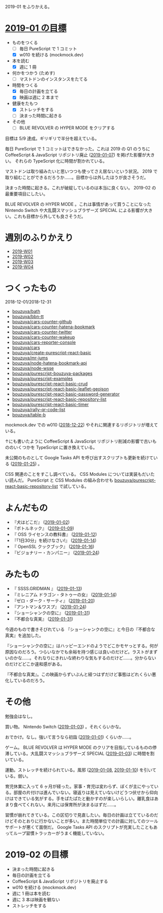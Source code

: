 2019-01 をふりかえる。

# [2019-01 の目標][2018-12-31]

- ものをつくる
  - [ ] 毎日 PureScript で 1 コミット
  - [x] w010 を続ける (mockmock.dev)
- 本を読む
  - [x] 週に 1 冊
- 何かをつかう (ためす)
  - [ ] マストドンのインスタンスをたてる
- 時間をつくる
  - [x] 毎日の計画を立てる
  - [x] 映画は週に 2 本まで
- 健康をたもつ
  - [x] ストレッチをする
  - [ ] 決まった時間に起きる
- その他
  - [ ] BLUE REVOLVER の HYPER MODE をクリアする

目標は 5/9 達成。ギリギリで半分を超えている。

毎日 PureScript で 1 コミットはできなかった。これは 2019 の Q1 のうちに CoffeeScript & JavaScript リポジトリ廃止 ([2019-01-07][]) を掲げた影響が大きい。 それらの TypeScript 化に時間が割かれている。

マストドンは取り組みたいと思いつつも使ってさえ居ないという状況。 2019 で取り組むことができるだろうか……。目標からは外したほうが良さそうだ。

決まった時間に起きる。これが破綻しているのは本当に良くない。 2019-02 の最重要項目にしたい。

BLUE REVOLVER の HYPER MODE 。これは事情があって買うことになった Nintendo Switch や大乱闘スマッシュブラザーズ SPECIAL による影響が大きい。これも目標から外しても良さそうだ。

# 週別のふりかえり

- [2019-W01][2019-01-06]
- [2019-W02][2019-01-13]
- [2019-W03][2019-01-20]
- [2019-W04][2019-01-27]

# つくったもの

2018-12-01/2018-12-31

- [bouzuya/bath][]
- [bouzuya/bbn-tt][]
- [bouzuya/cars-counter-github][]
- [bouzuya/cars-counter-hatena-bookmark][]
- [bouzuya/cars-counter-twitter][]
- [bouzuya/cars-counter-wakeup][]
- [bouzuya/cars-reporter-console][]
- [bouzuya/cars][]
- [bouzuya/create-purescript-react-basic][]
- [bouzuya/mr-jums][]
- [bouzuya/node-hatena-bookmark-api][]
- [bouzuya/node-wsse][]
- [bouzuya/purescript-bouzuya-packages][]
- [bouzuya/purescript-examples][]
- [bouzuya/purescript-react-basic-crud][]
- [bouzuya/purescript-react-basic-leaflet-geojson][]
- [bouzuya/purescript-react-basic-password-generator][]
- [bouzuya/purescript-react-basic-repository-list][]
- [bouzuya/purescript-react-basic-timer][]
- [bouzuya/rally-qr-code-list][]
- [bouzuya/table-b][]

mockmock.dev での w010 ([2018-12-22][]) やそれに関連するリポジトリが増えている。

↑にも書いたように CoffeeScript & JavaScript リポジトリ削減の影響で古いもののいくつかを TypeScript に置き換えている。

未公開のものとして Google Tasks API を呼び出すスクリプトも更新を続けている ([2019-01-25][]) 。

CSS 関連のことをすこし調べている。 CSS Modules については実装もだいたい読んだ。 PureScript と CSS Modules の組み合わせも [bouzuya/purescript-react-basic-repository-list][] で試している。

# よんだもの

- 『犬はどこだ』 ([2019-01-02][])
- 『ボトルネック』 ([2019-01-09][])
- 『 OSS ライセンスの教科書』 ([2019-01-12][])
- 『「1日30分」を続けなさい!』 ([2019-01-14][])
- 『 OpenSSL クックブック』 ([2019-01-16][])
- 『ビジョナリー・カンパニー』 ([2019-01-24][])

# みたもの

- 『 SSSS.GRIDMAN 』 ([2019-01-13][])
- 『ミレニアム ドラゴン・タトゥーの女』 ([2019-01-14][])
- 『ゼロ・ダーク・サーティ』 ([2019-01-20][])
- 『アントマン＆ワスプ』 ([2019-01-24][])
- 『ショーシャンクの空に』 ([2019-01-31][])
- 『不都合な真実』 ([2019-01-31][])

今週のもので書きそびれている 『ショーシャンクの空に』と今日の『不都合な真実』を追加した。

『ショーシャンクの空に』はハッピーエンドのようでどこかモヤっとする。何が原因なのだろう。つらいなかでも余裕を持つ感じは良いのだけど。ラストがまずいのかな……。それなりにきれいな終わりな気もするのだけど……。分からないのだけどどこか違和感がある。

『不都合な真実』。この映画からずいぶんと経つはずだけど事態はどれくらい悪化しているのだろう。

# その他

勉強会はなし。

買い物。 Nintendo Switch ([2019-01-03][]) 。それくらいかな。

おでかけ。なし。強いて言うなら初詣 ([2019-01-01][]) くらいか……。

ゲーム。 BLUE REVOLVER は HYPER MODE のクリアを目指しているものの停滞している。大乱闘スマッシュブラザーズ SPECIAL ([2019-01-03][]) に時間を割いている。

運動。ストレッチを続けられている。風邪 ([2019-01-08][], [2019-01-10][]) を引いている。弱い。

育児休業に入って 6 ヶ月が経った。家事・育児は変わらず、ぼくが主にやっている。部屋の片付けは進んでいない。寝返りは見えていないけどうつ伏せから仰向けはできている気がする。手をぱたぱたと動かすのが楽しいらしい。離乳食はあまり食べてくれない。来月には保育所が決まるはずだ……。

習慣が崩れてきている。この区切りで見直したい。毎日の計画は立てているのだけどそのとおりに行かないことが多い。また時間単位での計画に対してのツールサポートが悪くて面倒だ。 Google Tasks API のスクリプトが充実したこともあってループ習慣トラッカーがうまく機能していない。

# 2019-02 の目標

- 決まった時間に起きる
- 毎日の計画を立てる
- CoffeeScript & JavaScript リポジトリを廃止する
- w010 を続ける (mockmock.dev)
- 週に 1 冊は本を読む
- 週に 3 本は映画を観ない
- ストレッチをする

[2018-12-22]: https://blog.bouzuya.net/2018/12/22/
[2018-12-31]: https://blog.bouzuya.net/2018/12/31/
[2019-01-01]: https://blog.bouzuya.net/2019/01/01/
[2019-01-02]: https://blog.bouzuya.net/2019/01/02/
[2019-01-03]: https://blog.bouzuya.net/2019/01/03/
[2019-01-06]: https://blog.bouzuya.net/2019/01/06/
[2019-01-07]: https://blog.bouzuya.net/2019/01/07/
[2019-01-08]: https://blog.bouzuya.net/2019/01/08/
[2019-01-09]: https://blog.bouzuya.net/2019/01/09/
[2019-01-10]: https://blog.bouzuya.net/2019/01/10/
[2019-01-12]: https://blog.bouzuya.net/2019/01/12/
[2019-01-13]: https://blog.bouzuya.net/2019/01/13/
[2019-01-14]: https://blog.bouzuya.net/2019/01/14/
[2019-01-16]: https://blog.bouzuya.net/2019/01/16/
[2019-01-20]: https://blog.bouzuya.net/2019/01/20/
[2019-01-24]: https://blog.bouzuya.net/2019/01/24/
[2019-01-25]: https://blog.bouzuya.net/2019/01/25/
[2019-01-27]: https://blog.bouzuya.net/2019/01/27/
[2019-01-31]: https://blog.bouzuya.net/2019/01/31/
[bouzuya/bath]: https://github.com/bouzuya/bath
[bouzuya/bbn-tt]: https://github.com/bouzuya/bbn-tt
[bouzuya/cars-counter-github]: https://github.com/bouzuya/cars-counter-github
[bouzuya/cars-counter-hatena-bookmark]: https://github.com/bouzuya/cars-counter-hatena-bookmark
[bouzuya/cars-counter-twitter]: https://github.com/bouzuya/cars-counter-twitter
[bouzuya/cars-counter-wakeup]: https://github.com/bouzuya/cars-counter-wakeup
[bouzuya/cars-reporter-console]: https://github.com/bouzuya/cars-reporter-console
[bouzuya/cars]: https://github.com/bouzuya/cars
[bouzuya/create-purescript-react-basic]: https://github.com/bouzuya/create-purescript-react-basic
[bouzuya/mr-jums]: https://github.com/bouzuya/mr-jums
[bouzuya/node-hatena-bookmark-api]: https://github.com/bouzuya/node-hatena-bookmark-api
[bouzuya/node-wsse]: https://github.com/bouzuya/node-wsse
[bouzuya/purescript-bouzuya-packages]: https://github.com/bouzuya/purescript-bouzuya-packages
[bouzuya/purescript-examples]: https://github.com/bouzuya/purescript-examples
[bouzuya/purescript-react-basic-crud]: https://github.com/bouzuya/purescript-react-basic-crud
[bouzuya/purescript-react-basic-leaflet-geojson]: https://github.com/bouzuya/purescript-react-basic-leaflet-geojson
[bouzuya/purescript-react-basic-password-generator]: https://github.com/bouzuya/purescript-react-basic-password-generator
[bouzuya/purescript-react-basic-repository-list]: https://github.com/bouzuya/purescript-react-basic-repository-list
[bouzuya/purescript-react-basic-timer]: https://github.com/bouzuya/purescript-react-basic-timer
[bouzuya/rally-qr-code-list]: https://github.com/bouzuya/rally-qr-code-list
[bouzuya/table-b]: https://github.com/bouzuya/table-b
